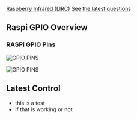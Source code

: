 

[Raspberry Infrared (LIRC)](#Infrared)
[See the latest questions](#latest)



## Raspi GPIO Overview

### RASPi GPIO Pins
![GPIO PINS](https://github.com/thk4711/raspiradio/blob/master/Images/GPIOPINS-RPI.jpg)

![GPIO PINS](https://github.com/thk4711/raspiradio/blob/master/Images/GPIO-BCM-WIRING.png)


## Latest Control

- this is a test
- if that is working or not